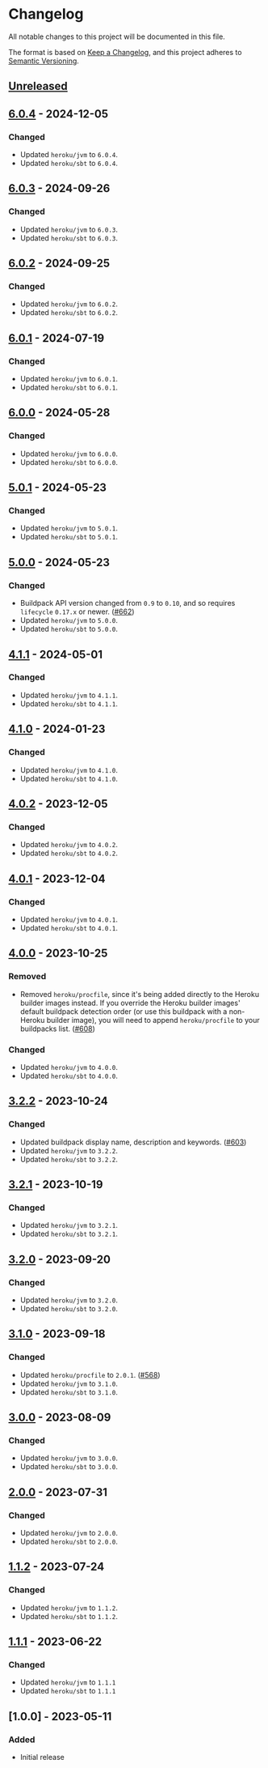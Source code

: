 # Changelog

All notable changes to this project will be documented in this file.

The format is based on [Keep a Changelog](https://keepachangelog.com/en/1.1.0/),
and this project adheres to [Semantic Versioning](https://semver.org/spec/v2.0.0.html).

## [Unreleased]

## [6.0.4] - 2024-12-05

### Changed

- Updated `heroku/jvm` to `6.0.4`.
- Updated `heroku/sbt` to `6.0.4`.

## [6.0.3] - 2024-09-26

### Changed

- Updated `heroku/jvm` to `6.0.3`.
- Updated `heroku/sbt` to `6.0.3`.

## [6.0.2] - 2024-09-25

### Changed

- Updated `heroku/jvm` to `6.0.2`.
- Updated `heroku/sbt` to `6.0.2`.

## [6.0.1] - 2024-07-19

### Changed

- Updated `heroku/jvm` to `6.0.1`.
- Updated `heroku/sbt` to `6.0.1`.

## [6.0.0] - 2024-05-28

### Changed

- Updated `heroku/jvm` to `6.0.0`.
- Updated `heroku/sbt` to `6.0.0`.

## [5.0.1] - 2024-05-23

### Changed

- Updated `heroku/jvm` to `5.0.1`.
- Updated `heroku/sbt` to `5.0.1`.

## [5.0.0] - 2024-05-23

### Changed

- Buildpack API version changed from `0.9` to `0.10`, and so requires `lifecycle` `0.17.x` or newer. ([#662](https://github.com/heroku/buildpacks-jvm/pull/662))
- Updated `heroku/jvm` to `5.0.0`.
- Updated `heroku/sbt` to `5.0.0`.

## [4.1.1] - 2024-05-01

### Changed

- Updated `heroku/jvm` to `4.1.1`.
- Updated `heroku/sbt` to `4.1.1`.

## [4.1.0] - 2024-01-23

### Changed

- Updated `heroku/jvm` to `4.1.0`.
- Updated `heroku/sbt` to `4.1.0`.

## [4.0.2] - 2023-12-05

### Changed

- Updated `heroku/jvm` to `4.0.2`.
- Updated `heroku/sbt` to `4.0.2`.

## [4.0.1] - 2023-12-04

### Changed

- Updated `heroku/jvm` to `4.0.1`.
- Updated `heroku/sbt` to `4.0.1`.

## [4.0.0] - 2023-10-25

### Removed

- Removed `heroku/procfile`, since it's being added directly to the Heroku builder images instead. If you override the Heroku builder images' default buildpack detection order (or use this buildpack with a non-Heroku builder image), you will need to append `heroku/procfile` to your buildpacks list. ([#608](https://github.com/heroku/buildpacks-jvm/pull/608))

### Changed

- Updated `heroku/jvm` to `4.0.0`.
- Updated `heroku/sbt` to `4.0.0`.

## [3.2.2] - 2023-10-24

### Changed

- Updated buildpack display name, description and keywords. ([#603](https://github.com/heroku/buildpacks-jvm/pull/603))
- Updated `heroku/jvm` to `3.2.2`.
- Updated `heroku/sbt` to `3.2.2`.

## [3.2.1] - 2023-10-19

### Changed

- Updated `heroku/jvm` to `3.2.1`.
- Updated `heroku/sbt` to `3.2.1`.

## [3.2.0] - 2023-09-20

### Changed

- Updated `heroku/jvm` to `3.2.0`.
- Updated `heroku/sbt` to `3.2.0`.

## [3.1.0] - 2023-09-18

### Changed

- Updated `heroku/procfile` to `2.0.1`. ([#568](https://github.com/heroku/buildpacks-jvm/pull/568))
- Updated `heroku/jvm` to `3.1.0`.
- Updated `heroku/sbt` to `3.1.0`.

## [3.0.0] - 2023-08-09

### Changed

- Updated `heroku/jvm` to `3.0.0`.
- Updated `heroku/sbt` to `3.0.0`.

## [2.0.0] - 2023-07-31

### Changed

- Updated `heroku/jvm` to `2.0.0`.
- Updated `heroku/sbt` to `2.0.0`.

## [1.1.2] - 2023-07-24

### Changed

- Updated `heroku/jvm` to `1.1.2`.
- Updated `heroku/sbt` to `1.1.2`.

## [1.1.1] - 2023-06-22

### Changed

- Updated `heroku/jvm` to `1.1.1`
- Updated `heroku/sbt` to `1.1.1`

## [1.0.0] - 2023-05-11

### Added

- Initial release

[unreleased]: https://github.com/heroku/buildpacks-jvm/compare/v6.0.4...HEAD
[6.0.4]: https://github.com/heroku/buildpacks-jvm/compare/v6.0.3...v6.0.4
[6.0.3]: https://github.com/heroku/buildpacks-jvm/compare/v6.0.2...v6.0.3
[6.0.2]: https://github.com/heroku/buildpacks-jvm/compare/v6.0.1...v6.0.2
[6.0.1]: https://github.com/heroku/buildpacks-jvm/compare/v6.0.0...v6.0.1
[6.0.0]: https://github.com/heroku/buildpacks-jvm/compare/v5.0.1...v6.0.0
[5.0.1]: https://github.com/heroku/buildpacks-jvm/compare/v5.0.0...v5.0.1
[5.0.0]: https://github.com/heroku/buildpacks-jvm/compare/v4.1.1...v5.0.0
[4.1.1]: https://github.com/heroku/buildpacks-jvm/compare/v4.1.0...v4.1.1
[4.1.0]: https://github.com/heroku/buildpacks-jvm/compare/v4.0.2...v4.1.0
[4.0.2]: https://github.com/heroku/buildpacks-jvm/compare/v4.0.1...v4.0.2
[4.0.1]: https://github.com/heroku/buildpacks-jvm/compare/v4.0.0...v4.0.1
[4.0.0]: https://github.com/heroku/buildpacks-jvm/compare/v3.2.2...v4.0.0
[3.2.2]: https://github.com/heroku/buildpacks-jvm/compare/v3.2.1...v3.2.2
[3.2.1]: https://github.com/heroku/buildpacks-jvm/compare/v3.2.0...v3.2.1
[3.2.0]: https://github.com/heroku/buildpacks-jvm/compare/v3.1.0...v3.2.0
[3.1.0]: https://github.com/heroku/buildpacks-jvm/compare/v3.0.0...v3.1.0
[3.0.0]: https://github.com/heroku/buildpacks-jvm/compare/v2.0.0...v3.0.0
[2.0.0]: https://github.com/heroku/buildpacks-jvm/compare/v1.1.2...v2.0.0
[1.1.2]: https://github.com/heroku/buildpacks-jvm/compare/v1.1.1...v1.1.2
[1.1.1]: https://github.com/heroku/buildpacks-jvm/releases/tag/v1.1.1
